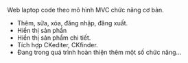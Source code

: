 Web laptop code theo mô hình MVC chức năng cơ bản.
+ Thêm, sữa, xóa, đăng nhập, đăng xuất.
+ Hiển thị sản phẩn
+ Hiển thị sản phẩm chi tiết.
+ Tích hợp CKediter, CKfinder.
+ Đang trong quá trình hoàn thiện thêm một số chức năng...